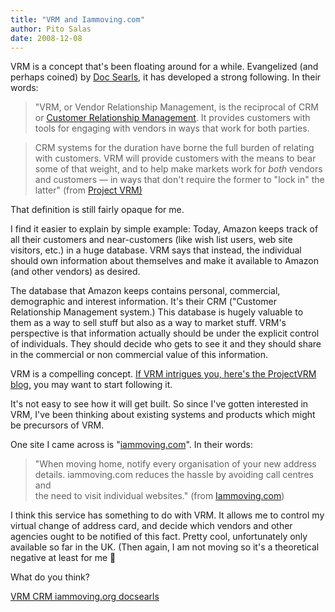 ```yaml
---
title: "VRM and Iammoving.com"
author: Pito Salas
date: 2008-12-08
---
```




VRM is a concept that's been floating around for a while. Evangelized (and
perhaps coined) by [Doc Searls](<http://blogs.law.harvard.edu/doc/>), it has
developed a strong following. In their words:

> "VRM, or Vendor Relationship Management, is the reciprocal of CRM or
> [Customer Relationship
> Management](<http://en.wikipedia.org/wiki/Customer_Relationship_Management>
> "http://en.wikipedia.org/wiki/Customer_Relationship_Management"). It
> provides customers with tools for engaging with vendors in ways that work
> for both parties.

> CRM systems for the duration have borne the full burden of relating with
> customers. VRM will provide customers with the means to bear some of that
> weight, and to help make markets work for _both_ vendors and customers — in
> ways that don't require the former to "lock in" the latter" (from [Project
> VRM)](<http://cyber.law.harvard.edu/projectvrm/Main_Page>)

That definition is still fairly opaque for me.

I find it easier to explain by simple example: Today, Amazon keeps track of
all their customers and near-customers (like wish list users, web site
visitors, etc.) in a huge database. VRM says that instead, the individual
should own information about themselves and make it available to Amazon (and
other vendors) as desired.

The database that Amazon keeps contains personal, commercial, demographic and
interest information. It's their CRM ("Customer Relationship Management
system.) This database is hugely valuable to them as a way to sell stuff but
also as a way to market stuff. VRM's perspective is that information actually
should be under the explicit control of individuals. They should decide who
gets to see it and they should share in the commercial or non commercial value
of this information.

VRM is a compelling concept. [If VRM intrigues you, here's the ProjectVRM
blog,](<http://blogs.law.harvard.edu/vrm/>) you may want to start following
it.

It's not easy to see how it will get built. So since I've gotten interested in
VRM, I've been thinking about existing systems and products which might be
precursors of VRM.

One site I came across is "[iammoving.com](<http://www.iammoving.com/>)". In
their words:

> "When moving home, notify every organisation of your new address  
> details. iammoving.com reduces the hassle by avoiding call centres and  
> the need to visit individual websites." (from
> [Iammoving.com](<http://www.iammoving.com/>))

I think this service has something to do with VRM. It allows me to control my
virtual change of address card, and decide which vendors and other agencies
ought to be notified of this fact. Pretty cool, unfortunately only available
so far in the UK. (Then again, I am not moving so it's a theoretical negative
at least for me 🙂

What do you think?

[VRM CRM iammoving.org
docsearls](<http://technorati.com/tag/VRM%20CRM%20iammoving.org%20docsearls>)


